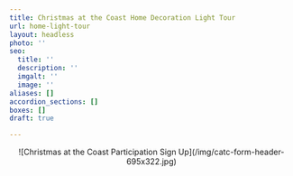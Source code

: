 ```yaml
---
title: Christmas at the Coast Home Decoration Light Tour
url: home-light-tour
layout: headless
photo: ''
seo:
  title: ''
  description: ''
  imgalt: ''
  image: ''
aliases: []
accordion_sections: []
boxes: []
draft: true

---
```

<div style="text-align:center;">![Christmas at the Coast Participation Sign Up](/img/catc-form-header-695x322.jpg)</div>
<script type="text/javascript" src="https://form.jotform.com/jsform/202676116637155"></script>